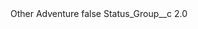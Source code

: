 <?xml version="1.0" encoding="UTF-8"?>
<CustomMetadata xmlns="http://soap.sforce.com/2006/04/metadata" xmlns:xsi="http://www.w3.org/2001/XMLSchema-instance" xmlns:xsd="http://www.w3.org/2001/XMLSchema">
    <label>Other Adventure</label>
    <protected>false</protected>
    <values>
        <field>Status_Group__c</field>
        <value xsi:type="xsd:double">2.0</value>
    </values>
</CustomMetadata>
